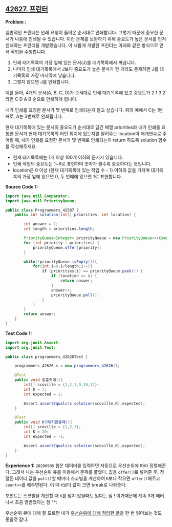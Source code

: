 
## [42627. 프린터](https://programmers.co.kr/learn/courses/30/lessons/42587)

**Problem :**

일반적인 프린터는 인쇄 요청이 들어온 순서대로 인쇄합니다. 그렇기 때문에 중요한 문서가 나중에 인쇄될 수 있습니다. 이런 문제를 보완하기 위해 중요도가 높은 문서를 먼저 인쇄하는 프린터를 개발했습니다. 이 새롭게 개발한 프린터는 아래와 같은 방식으로 인쇄 작업을 수행합니다.

1. 인쇄 대기목록의 가장 앞에 있는 문서(J)를 대기목록에서 꺼냅니다.
2. 나머지 인쇄 대기목록에서 J보다 중요도가 높은 문서가 한 개라도 존재하면 J를 대기목록의 가장 마지막에 넣습니다.
3. 그렇지 않으면 J를 인쇄합니다.

예를 들어, 4개의 문서(A, B, C, D)가 순서대로 인쇄 대기목록에 있고 중요도가 2 1 3 2 라면 C D A B 순으로 인쇄하게 됩니다.

내가 인쇄를 요청한 문서가 몇 번째로 인쇄되는지 알고 싶습니다. 위의 예에서 C는 1번째로, A는 3번째로 인쇄됩니다.

현재 대기목록에 있는 문서의 중요도가 순서대로 담긴 배열 priorities와 내가 인쇄를 요청한 문서가 현재 대기목록의 어떤 위치에 있는지를 알려주는 location이 매개변수로 주어질 때, 내가 인쇄를 요청한 문서가 몇 번째로 인쇄되는지 return 하도록 solution 함수를 작성해주세요.

- 현재 대기목록에는 1개 이상 100개 이하의 문서가 있습니다.
- 인쇄 작업의 중요도는 1~9로 표현하며 숫자가 클수록 중요하다는 뜻입니다.
- location은 0 이상 (현재 대기목록에 있는 작업 수 - 1) 이하의 값을 가지며 대기목록의 가장 앞에 있으면 0, 두 번째에 있으면 1로 표현합니다.

**Source Code 1:**

```java
import java.util.Comparator;
import java.util.PriorityQueue;

public class Programmers_42587 {
    public int solution(int[] priorities, int location) {

        int answer = 1;
        int length = priorities.length;

        PriorityQueue<Integer> priorityQueue = new PriorityQueue<>(Comparator.reverseOrder());
        for (int priority : priorities) {
            priorityQueue.offer(priority);
        }

        while(!priorityQueue.isEmpty()){
            for(int i=0;i<length;i++){
                if (priorities[i] == priorityQueue.peek()) {
                    if (location == i) {
                        return answer;
                    }
                    answer++;
                    priorityQueue.poll();
                }
            }
        }
        return answer;
    }
}

```

**Test Code 1:**
```java
import org.junit.Assert;
import org.junit.Test;

public class programmers_42626Test {

    programmers_42626 s = new programmers_42626();

    @Test
    public void 입출력예(){
        int[] scoville = {1,2,3,9,10,12};
        int K = 7;
        int expected = 2;

        Assert.assertEquals(s.solution(scoville,K),expected);
    }

    @Test
    public void K가되지않을때(){
        int[] scoville = {1,2,3};
        int K = 20;
        int expected = -1;

        Assert.assertEquals(s.solution(scoville,K),expected);
    }
}
```

**Experience 1:**
`20200905` 힙은 데이터를 입력하면 자동으로 우선순위에 따라 정렬해준다. 그래서 나는 우선순위 큐를 이용해서 문제를 풀었다. 값을 `offer()`로 넣어준 후, 정렬된 데이터 값을 `poll()`할 때마다 스코빌을 계산하여 `K`보다 작으면 `offer()`해주고 `count++`를 해주면된다. 이 때 `K`보다 값이 크면 break로 나와준다.

포인트는 스코빌을 계산할 때 `K`를 넘지 않을때도 있다는 점 ! 이거때문에 계속 3개 에러나서 초콤 열받았다는 점 ^^:

우선순위 큐에 대해 잘 모르면 내가 [우선순위에 대해 정리한 글](https://tudiiii.github.io/TudyDev/data_structure/우선순위큐)을 한 번 읽어보는 것도 좋을것 같다.
